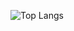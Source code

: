 ![Top Langs](https://github-readme-stats.vercel.app/api/top-langs/?username=ripplecrest&hide_progress=true)